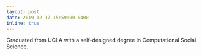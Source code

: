 ```yaml
---
layout: post
date: 2019-12-17 15:59:00-0400
inline: true
---
```


Graduated from UCLA with a self-designed degree in Computational Social Science.
